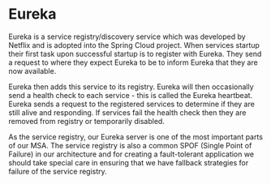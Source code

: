 # Eureka

Eureka is a service registry/discovery service which was developed by Netflix and
is adopted into the Spring Cloud project. When services startup their first task
upon successful startup is to register with Eureka.  They send a request to where
they expect Eureka to be to inform Eureka that they are now available.

Eureka then adds this service to its registry.  Eureka will then occasionally send 
a health check to each service - this is called the Eureka heartbeat. Eureka sends
a request to the registered services to determine if they are still alive and
responding. If services fail the health check then they are removed from registry or
temporarily disabled.

As the service registry, our Eureka server is one of the most important parts of our 
MSA.  The service registry is also a common SPOF (Single Point of Failure) in our
architecture and for creating a fault-tolerant application we should take special 
care in ensuring that we have fallback strategies for failure of the service 
registry.
